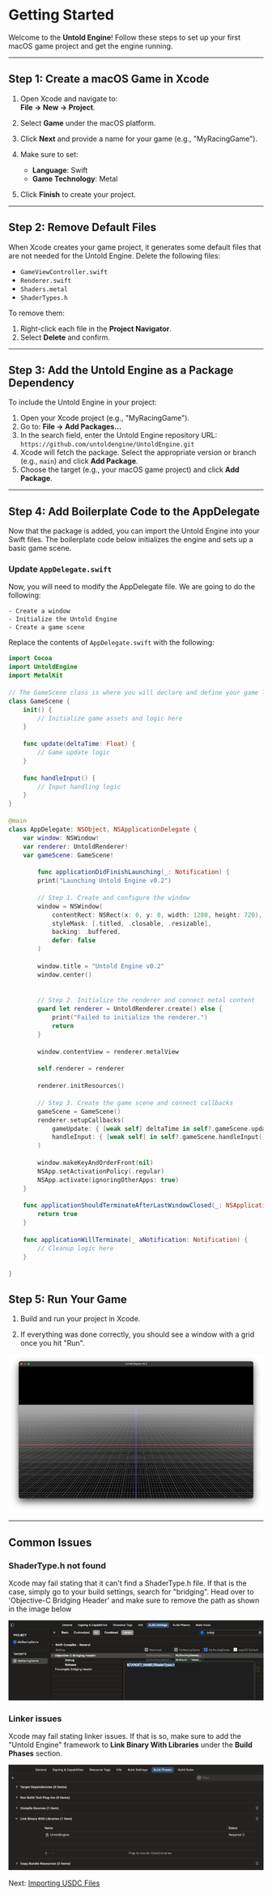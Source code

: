 # Getting Started

Welcome to the **Untold Engine**! Follow these steps to set up your first macOS game project and get the engine running.

---

## Step 1: Create a macOS Game in Xcode

1. Open Xcode and navigate to:  
   **File → New → Project**.

2. Select **Game** under the macOS platform.

3. Click **Next** and provide a name for your game (e.g., "MyRacingGame").

4. Make sure to set:
   - **Language**: Swift  
   - **Game Technology**: Metal  

5. Click **Finish** to create your project.

---

## Step 2: Remove Default Files

When Xcode creates your game project, it generates some default files that are not needed for the Untold Engine. Delete the following files:

- `GameViewController.swift`  
- `Renderer.swift`  
- `Shaders.metal`  
- `ShaderTypes.h`

To remove them:
1. Right-click each file in the **Project Navigator**.
2. Select **Delete** and confirm.

---

## Step 3: Add the Untold Engine as a Package Dependency

To include the Untold Engine in your project:

1. Open your Xcode project (e.g., "MyRacingGame").  
2. Go to: **File → Add Packages...**  
3. In the search field, enter the Untold Engine repository URL:  
   `https://github.com/untoldengine/UntoldEngine.git`  
4. Xcode will fetch the package. Select the appropriate version or branch (e.g., `main`) and click **Add Package**.  
5. Choose the target (e.g., your macOS game project) and click **Add Package**.

---

## Step 4: Add Boilerplate Code to the AppDelegate

Now that the package is added, you can import the Untold Engine into your Swift files. The boilerplate code below initializes the engine and sets up a basic game scene.

### Update `AppDelegate.swift`

Now, you will need to modify the AppDelegate file. We are going to do the following:

    - Create a window
    - Initialize the Untold Engine
    - Create a game scene

Replace the contents of `AppDelegate.swift` with the following:

```swift
import Cocoa
import UntoldEngine
import MetalKit

// The GameScene class is where you will declare and define your game logic.
class GameScene {
    init() {
        // Initialize game assets and logic here
    }

    func update(deltaTime: Float) {
        // Game update logic
    }

    func handleInput() {
        // Input handling logic
    }
}

@main
class AppDelegate: NSObject, NSApplicationDelegate {
    var window: NSWindow!
    var renderer: UntoldRenderer!
    var gameScene: GameScene!

        func applicationDidFinishLaunching(_: Notification) {
        print("Launching Untold Engine v0.2")

        // Step 1. Create and configure the window
        window = NSWindow(
            contentRect: NSRect(x: 0, y: 0, width: 1280, height: 720),
            styleMask: [.titled, .closable, .resizable],
            backing: .buffered,
            defer: false
        )

        window.title = "Untold Engine v0.2"
        window.center()
        

        // Step 2. Initialize the renderer and connect metal content
        guard let renderer = UntoldRenderer.create() else {
            print("Failed to initialize the renderer.")
            return
        }

        window.contentView = renderer.metalView

        self.renderer = renderer

        renderer.initResources()

        // Step 3. Create the game scene and connect callbacks
        gameScene = GameScene()
        renderer.setupCallbacks(
            gameUpdate: { [weak self] deltaTime in self?.gameScene.update(deltaTime: deltaTime) },
            handleInput: { [weak self] in self?.gameScene.handleInput() }
        )

        window.makeKeyAndOrderFront(nil)
        NSApp.setActivationPolicy(.regular)
        NSApp.activate(ignoringOtherApps: true)
    }

    func applicationShouldTerminateAfterLastWindowClosed(_: NSApplication) -> Bool {
        return true
    }
    
    func applicationWillTerminate(_ aNotification: Notification) {
        // Cleanup logic here
    }
    
}

```
    
## Step 5: Run Your Game

1. Build and run your project in Xcode.

2. If everything was done correctly, you should see a window with a grid once you hit "Run".

![untoldenginegrid](../images/UntoldEngineGrid.png)

---

## Common Issues

### ShaderType.h not found

Xcode may fail stating that it can't find a ShaderType.h file. If that is the case, simply go to your build settings, search for "bridging". Head over to 'Objective-C Bridging Header' and make sure to remove the path as shown in the image below

![bridgeheader](../images/bridgingheader.png)

### Linker issues

Xcode may fail stating linker issues. If that is so, make sure to add the "Untold Engine" framework to **Link Binary With Libraries** under the **Build Phases** section.

![linkerissue](../images/linkerissue.png)

Next: [Importing USDC Files](Importing-USD-Files.md)
